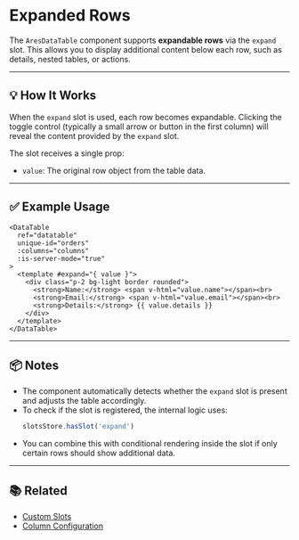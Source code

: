 # Expanded Rows

The `AresDataTable` component supports **expandable rows** via the `expand` slot. This allows you to display additional content below each row, such as details, nested tables, or actions.

---

## 💡 How It Works

When the `expand` slot is used, each row becomes expandable. Clicking the toggle control (typically a small arrow or button in the first column) will reveal the content provided by the `expand` slot.

The slot receives a single prop:

- `value`: The original row object from the table data.

---

## ✅ Example Usage

```vue
<DataTable
  ref="datatable"
  unique-id="orders"
  :columns="columns"
  :is-server-mode="true"
>
  <template #expand="{ value }">
    <div class="p-2 bg-light border rounded">
      <strong>Name:</strong> <span v-html="value.name"></span><br>
      <strong>Email:</strong> <span v-html="value.email"></span><br>
      <strong>Details:</strong> {{ value.details }}
    </div>
  </template>
</DataTable>
```

---

## 📦 Notes

- The component automatically detects whether the `expand` slot is present and adjusts the table accordingly.
- To check if the slot is registered, the internal logic uses:
  ```ts
  slotsStore.hasSlot('expand')
  ```
- You can combine this with conditional rendering inside the slot if only certain rows should show additional data.

---

## 📚 Related

- [Custom Slots](/additional/slots)
- [Column Configuration](/base/columns)
